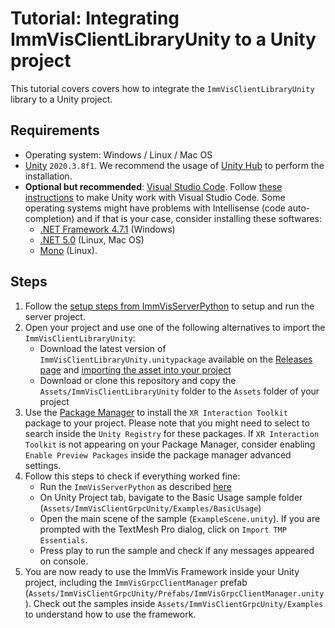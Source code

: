 # Tutorial:  Integrating ImmVisClientLibraryUnity to a Unity project
This tutorial covers covers how to integrate the `ImmVisClientLibraryUnity` library to a Unity project.

## Requirements

- Operating system: Windows / Linux / Mac OS
- [Unity](https://unity.com/) `2020.3.8f1`. We recommend the usage of [Unity Hub](https://docs.unity3d.com/Manual/GettingStartedInstallingHub.html) to perform the installation.
- **Optional but recommended**: [Visual Studio Code](https://code.visualstudio.com/). Follow [these instructions](https://code.visualstudio.com/docs/other/unity) to make Unity work with Visual Studio Code. Some operating systems might have problems with Intellisense (code auto-completion) and if that is your case, consider installing these softwares: 
    - [.NET Framework 4.7.1](https://dotnet.microsoft.com/download/dotnet-framework/net471) (Windows)
    - [.NET 5.0](https://dotnet.microsoft.com/download) (Linux, Mac OS)
    - [Mono](https://www.mono-project.com/download/stable/#download-lin) (Linux).

## Steps

1. Follow the [setup steps from ImmVisServerPython](https://github.com/imdavi/ImmVisServerPython/blob/main/docs/tutorial_setup.md) to setup and run the server project.
1. Open your project and use one of the following alternatives to import the `ImmVisClientLibraryUnity`:
    - Download the latest version of `ImmVisClientLibraryUnity.unitypackage` available on the [Releases page](https://github.com/imdavi/immvis-client-grpc-unity/releases) and [importing the asset into your project](https://docs.unity3d.com/Manual/AssetPackagesImport.html)
    - Download or clone this repository and copy the `Assets/ImmVisClientLibraryUnity` folder to the `Assets` folder of your project
1. Use the [Package Manager](https://docs.unity3d.com/Manual/upm-ui.html) to install the `XR Interaction Toolkit` package to your project. Please note that you might need to select to search inside the `Unity Registry` for these packages. If `XR Interaction Toolkit` is not appearing on your Package Manager, consider enabling `Enable Preview Packages` inside the package manager advanced settings.
1. Follow this steps to check if everything worked fine:
    - Run the `ImmVisServerPython` as described [here](https://github.com/imdavi/ImmVisServerPython/blob/main/docs/tutorial_setup.md#running-immvis-server)
    - On Unity Project tab, bavigate to the Basic Usage sample folder (`Assets/ImmVisClientGrpcUnity/Examples/BasicUsage`)
    - Open the main scene of the sample (`ExampleScene.unity`). If you are prompted with the TextMesh Pro dialog, click on `Import TMP Essentials`.
    - Press play to run the sample and check if any messages appeared on console.
1. You are now ready to use the ImmVis Framework inside your Unity project, including the `ImmVisGrpcClientManager` prefab (`Assets/ImmVisClientGrpcUnity/Prefabs/ImmVisGrpcClientManager.unity`). Check out the samples inside `Assets/ImmVisClientGrpcUnity/Examples` to understand how to use the framework.
